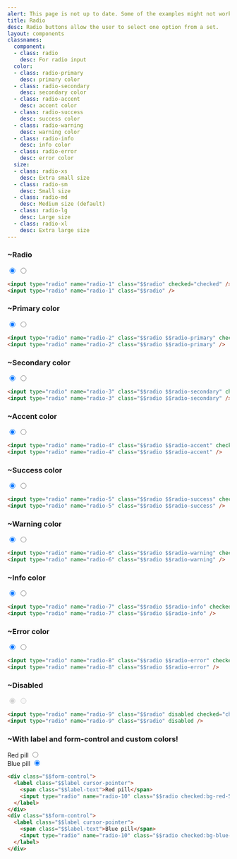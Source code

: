 ```yaml
---
alert: This page is not up to date. Some of the examples might not work as expected.
title: Radio
desc: Radio buttons allow the user to select one option from a set.
layout: components
classnames:
  component:
  - class: radio
    desc: For radio input
  color:
  - class: radio-primary
    desc: primary color
  - class: radio-secondary
    desc: secondary color
  - class: radio-accent
    desc: accent color
  - class: radio-success
    desc: success color
  - class: radio-warning
    desc: warning color
  - class: radio-info
    desc: info color
  - class: radio-error
    desc: error color
  size:
  - class: radio-xs
    desc: Extra small size
  - class: radio-sm
    desc: Small size
  - class: radio-md
    desc: Medium size (default)
  - class: radio-lg
    desc: Large size
  - class: radio-xl
    desc: Extra large size
---
```


<script>
  import Component from "$components/Component.svelte"
</script>

### ~Radio
<input type="radio" name="radio-1" class="radio" checked="checked" />
<input type="radio" name="radio-1" class="radio" />

```html
<input type="radio" name="radio-1" class="$$radio" checked="checked" />
<input type="radio" name="radio-1" class="$$radio" />
```


### ~Primary color
<input type="radio" name="radio-2" class="radio radio-primary" checked="checked" />
<input type="radio" name="radio-2" class="radio radio-primary" />

```html
<input type="radio" name="radio-2" class="$$radio $$radio-primary" checked="checked" />
<input type="radio" name="radio-2" class="$$radio $$radio-primary" />
```


### ~Secondary color
<input type="radio" name="radio-3" class="radio radio-secondary" checked="checked" />
<input type="radio" name="radio-3" class="radio radio-secondary" />

```html
<input type="radio" name="radio-3" class="$$radio $$radio-secondary" checked="checked" />
<input type="radio" name="radio-3" class="$$radio $$radio-secondary" />
```


### ~Accent color
<input type="radio" name="radio-4" class="radio radio-accent" checked="checked" />
<input type="radio" name="radio-4" class="radio radio-accent" />

```html
<input type="radio" name="radio-4" class="$$radio $$radio-accent" checked="checked" />
<input type="radio" name="radio-4" class="$$radio $$radio-accent" />
```


### ~Success color
<input type="radio" name="radio-5" class="radio radio-success" checked="checked" />
<input type="radio" name="radio-5" class="radio radio-success" />

```html
<input type="radio" name="radio-5" class="$$radio $$radio-success" checked="checked" />
<input type="radio" name="radio-5" class="$$radio $$radio-success" />
```


### ~Warning color
<input type="radio" name="radio-6" class="radio radio-warning" checked="checked" />
<input type="radio" name="radio-6" class="radio radio-warning" />

```html
<input type="radio" name="radio-6" class="$$radio $$radio-warning" checked="checked" />
<input type="radio" name="radio-6" class="$$radio $$radio-warning" />
```


### ~Info color
<input type="radio" name="radio-7" class="radio radio-info" checked="checked" />
<input type="radio" name="radio-7" class="radio radio-info" />

```html
<input type="radio" name="radio-7" class="$$radio $$radio-info" checked="checked" />
<input type="radio" name="radio-7" class="$$radio $$radio-info" />
```


### ~Error color
<input type="radio" name="radio-8" class="radio radio-error" checked="checked" />
<input type="radio" name="radio-8" class="radio radio-error" />

```html
<input type="radio" name="radio-8" class="$$radio $$radio-error" checked="checked" />
<input type="radio" name="radio-8" class="$$radio $$radio-error" />
```


### ~Disabled
<input type="radio" name="radio-9" class="radio" disabled checked="checked" />
<input type="radio" name="radio-9" class="radio" disabled />

```html
<input type="radio" name="radio-9" class="$$radio" disabled checked="checked" />
<input type="radio" name="radio-9" class="$$radio" disabled />
```


### ~With label and form-control and custom colors!
<div class="flex flex-col">
  <div class="form-control w-52">
    <label class="cursor-pointer label">
      <span class="label-text">Red pill</span>
      <input type="radio" name="radio-10" class="radio checked:bg-red-500" checked="checked" />
    </label>
  </div>
  <div class="form-control w-52">
    <label class="cursor-pointer label">
      <span class="label-text">Blue pill</span>
      <input type="radio" name="radio-10" class="radio checked:bg-blue-500" checked="checked" />
    </label>
  </div>
</div>

```html
<div class="$$form-control">
  <label class="$$label cursor-pointer">
    <span class="$$label-text">Red pill</span>
    <input type="radio" name="radio-10" class="$$radio checked:bg-red-500" checked="checked" />
  </label>
</div>
<div class="$$form-control">
  <label class="$$label cursor-pointer">
    <span class="$$label-text">Blue pill</span>
    <input type="radio" name="radio-10" class="$$radio checked:bg-blue-500" checked="checked" />
  </label>
</div>
```
